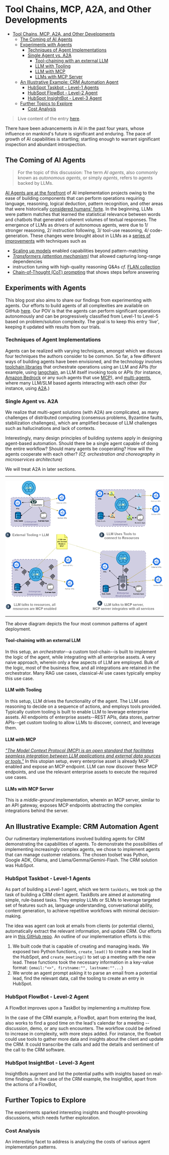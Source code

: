 # Tool Chains, MCP, A2A, and Other Developments
<!-- TOC -->
* [Tool Chains, MCP, A2A, and Other Developments](#tool-chains-mcp-a2a-and-other-developments)
  * [The Coming of AI Agents](#the-coming-of-ai-agents)
  * [Experiments with Agents](#experiments-with-agents)
    * [Techniques of Agent Implementations](#techniques-of-agent-implementations)
    * [Single Agent vs. A2A](#single-agent-vs-a2a)
      * [Tool-chaining with an external LLM](#tool-chaining-with-an-external-llm)
      * [LLM with Tooling](#llm-with-tooling)
      * [LLM with MCP](#llm-with-mcp)
      * [LLMs with MCP Server](#llms-with-mcp-server)
  * [An Illustrative Example: CRM Automation Agent](#an-illustrative-example-crm-automation-agent)
    * [HubSpot Taskbot - Level-1 Agents](#hubspot-taskbot---level-1-agents)
    * [HubSpot FlowBot - Level-2 Agent](#hubspot-flowbot---level-2-agent-)
    * [HubSpot InsightBot - Level-3 Agent](#hubspot-insightbot---level-3-agent)
  * [Further Topics to Explore](#further-topics-to-explore)
    * [Cost Analysis](#cost-analysis)
<!-- TOC -->


> Live content of the entry [here](https://github.com/Mildogrc/agent-evolution/blob/blogs/blogs/agent_application.md).

There have been advancements in AI in the past four years, whose influence on mankind's future is significant and enduring. The pace of growth of AI capabilities is startling; startling enough to warrant significant inspection and abundant introspection. 


## The Coming of AI Agents

> For the topic of this discussion: The term *AI agents*, also commonly known as *autonomous agents*, or simply *agents*, refers to agents backed by LLMs. 

[AI Agents are at the forefront](https://globalventuring.com/corporate/information-technology/corporates-rush-to-invest-in-ai-agents/)  of AI implementation projects owing to the ease of building components that can perform operations requiring language, reasoning, logical deduction, pattern recognition, and other areas that were historically [considered humans' forte](https://arxiv.org/html/2404.01869v2).  In the beginning, LLMs were pattern matches that learned the statistical relevance between words and chatbots that generated coherent volumes of textual responses. The emergence of LLMs as drivers of autonomous agents, were due to 1/ stronger reasoning, 2/ instruction following, 3/ tool-use reasoning, 4/ code-generation. These changes were brought about in LLMs as a [series of improvements](https://arxiv.org/abs/2206.07682) with techniques such as

- [Scaling up models]( https://arxiv.org/abs/2005.14165) enabled capabilities beyond pattern-matching
- *[Transformers (attention mechanism)](https://arxiv.org/abs/1706.03762)* that allowed capturing long-range dependencies
- instruction tuning with high-quality reasoning Q&As *cf.* [FLAN collection](https://research.google/blog/google-research-2022-beyond-language-vision-and-generative-models/) 
- [Chain-of-Thought (CoT) prompting](https://arxiv.org/abs/2201.11903) that shows steps before answering


## Experiments with Agents

This blog post also aims to share our findings from experimenting with agents. Our efforts to build agents of all complexities are available on GitHub  [here](https://github.com/Mildogrc/agent-evolution). Our POV is that the agents can perform significant operations autonomously and can be progressively classified from Level-1 to Level-5 based on problem/solution complexity. The goal is to keep this entry *'live'*, keeping it updated with results from our trials.

### Techniques of Agent Implementations
Agents can be realized with varying techniques, amongst which we discuss four techniques the authors consider to be common. So far, a few different ways of building agents have been envisioned, and the technology involves [toolchain libraries](https://python.langchain.com/v0.1/docs/modules/agents/concepts/) that orchestrate operations using an LLM and APIs (for example, using [langchain](https://python.langchain.com/docs), an LLM itself invoking tools or APIs (for instance, [Amazon Bedrock](https://aws.amazon.com/blogs/machine-learning/harness-the-power-of-mcp-servers-with-amazon-bedrock-agents/) or any such agents that use [MCP](https://docs.anthropic.com/en/docs/agents-and-tools/mcp)), and [multi-agents](https://cloud.google.com/discover/what-are-ai-agents), where many LLM/SLM based agents interacting with each other (for instance, using [A2A](https://developers.googleblog.com/en/a2a-a-new-era-of-agent-interoperability/).) 

### Single Agent vs. A2A
We realize that multi-agent solutions (with A2A) are complicated, as many challenges of distributed computing (consensus problems, Byzantine faults, stabilization challenges), which are amplified because of LLM challenges such as hallucinations and lack of contexts. 

Interestingly, many design principles of building systems apply in designing agent-based automation. Should there be a single agent capable of doing the entire workflow? Should many agents be cooperating? How will the agents cooperate with each other? *(Cf. orchestration and choreography in microservices architecture)*

We will treat A2A in later sections.

----
![Agent Deployments](images/agent_deploys.png)

----

The above diagram depicts the four most common patterns of agent deployment.

#### Tool-chaining with an external LLM
In this setup, an *orchestrator*--a custom tool-chain--is built to implement the logic of the agent, while integrating with all enterprise assets. A very naive approach, wherein only a few aspects of LLM are employed. Bulk of the logic, most of the business flow, and all integrations are retained in the orchestrator. Many RAG use cases, classical-AI use cases typically employ this use case. 

#### LLM with Tooling
In this setup, LLM drives the functionality of the agent. The LLM uses reasoning to decide on a sequence of actions, and employs tools provided. Typically custom tooling is built to enable LLM to leverage enterprise assets. All endpoints of enterprise assets--REST APIs, data stores, partner APIs--get custom tooling to allow LLMs to discover, connect, and leverage them.

#### LLM with MCP
[*"The Model Context Protocol (MCP) is an open standard that facilitates seamless integration between LLM applications and external data sources or tools."*](https://modelcontextprotocol.io/specification/2025-03-26/index)
In this utopian setup, every enterprise asset is already MCP enabled and expose an MCP endpoint. LLM can now discover these MCP endpoints, and use the relevant enterprise assets to execute the required use cases. 

#### LLMs with MCP Server
This is a  *middle-ground* implementation, wherein an MCP server, similar to an API gateway, exposes MCP endpoints abstracting the complex integrations behind the server. 


## An Illustrative Example: CRM Automation Agent
Our rudimentary implementations involved building agents for CRM demonstrating the capabilities of agents. To demonstrate the possibilities of implementing increasingly complex agents, we chose to implement agents that can manage customer relations. The chosen toolset was Python, Google ADK, Ollama, and Llama/Gemma/Gemini-Flash. The CRM solution was HubSpot. 

### HubSpot Taskbot - Level-1 Agents

As part of building a Level-1 agent, which we term `taskbots`, we took up the task of building a CRM client agent. TaskBots are aimed at automating simple, rule-based tasks. They employ LLMs or SLMs to leverage targeted set of features such as, language understanding, conversational ability, content generation, to achieve repetitive workflows with minimal decision-making. 

The idea was agent can look at emails from clients (or potential clients), automatically extract the relevant information, and update CRM.  Our efforts are in [this GitHub repo](https://github.com/Mildogrc/agent-evolution/). An outline of our implementation efforts is this:
1. We built code that is capable of creating and managing leads. We exposed two Python functions, `create_lead()` to create a new lead in the HubSpot, and `create_meeting()` to set up a meeting with the new lead. These functions took the necessary information in a key-value format: `{email:"<>", firstname:"", lastname:""...}`
2. We wrote an agent prompt asking it to parse an email from a potential lead, find the relevant data, call the tooling to create an entry in HubSpot.


### HubSpot FlowBot - Level-2 Agent 
A FlowBot improves upon a TaskBot by implementing a multistep flow. 

In the case of the CRM example, a FlowBot, apart from entering the lead, also works to find a good time on the lead's calendar for a meeting -- discussion, demo, or any such encounters. The workflow could be defined to increase in complexity, with more steps added. For instance, the flowbot could use tools to gather more data and insights about the client and update the CRM. It could transcribe the calls and add the details and sentiment of the call to the CRM software.


### HubSpot InsightBot - Level-3 Agent
InsightBots augment and list the potential paths with insights based on real-time findings.
In the case of the CRM example, the InsightBot, apart from the actions of a FlowBot,

## Further Topics to Explore

The experiments sparked interesting insights and thought-provoking discussions, which needs further exploration.

### Cost Analysis
An interesting facet to address is analyzing the costs of various agent implementation patterns.


